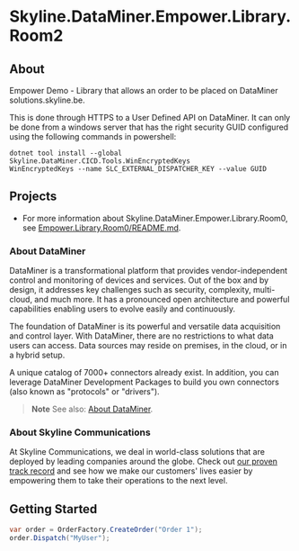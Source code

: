 # Skyline.DataMiner.Empower.Library.Room2

## About

Empower Demo - Library that allows an order to be placed on DataMiner solutions.skyline.be.

This is done through HTTPS to a User Defined API on DataMiner.
It can only be done from a windows server that has the right security GUID configured using the following commands in powershell:

```
dotnet tool install --global Skyline.DataMiner.CICD.Tools.WinEncryptedKeys
WinEncryptedKeys --name SLC_EXTERNAL_DISPATCHER_KEY --value GUID
```

## Projects

* For more information about Skyline.DataMiner.Empower.Library.Room0, see [Empower.Library.Room0/README.md](Empower.Library.Room0/README.md).

### About DataMiner

DataMiner is a transformational platform that provides vendor-independent control and monitoring of devices and services. Out of the box and by design, it addresses key challenges such as security, complexity, multi-cloud, and much more. It has a pronounced open architecture and powerful capabilities enabling users to evolve easily and continuously.

The foundation of DataMiner is its powerful and versatile data acquisition and control layer. With DataMiner, there are no restrictions to what data users can access. Data sources may reside on premises, in the cloud, or in a hybrid setup.

A unique catalog of 7000+ connectors already exist. In addition, you can leverage DataMiner Development Packages to build you own connectors (also known as "protocols" or "drivers").

> **Note**
> See also: [About DataMiner](https://aka.dataminer.services/about-dataminer).

### About Skyline Communications

At Skyline Communications, we deal in world-class solutions that are deployed by leading companies around the globe. Check out [our proven track record](https://aka.dataminer.services/about-skyline) and see how we make our customers' lives easier by empowering them to take their operations to the next level.

## Getting Started

``` csharp
var order = OrderFactory.CreateOrder("Order 1");
order.Dispatch("MyUser");
```
